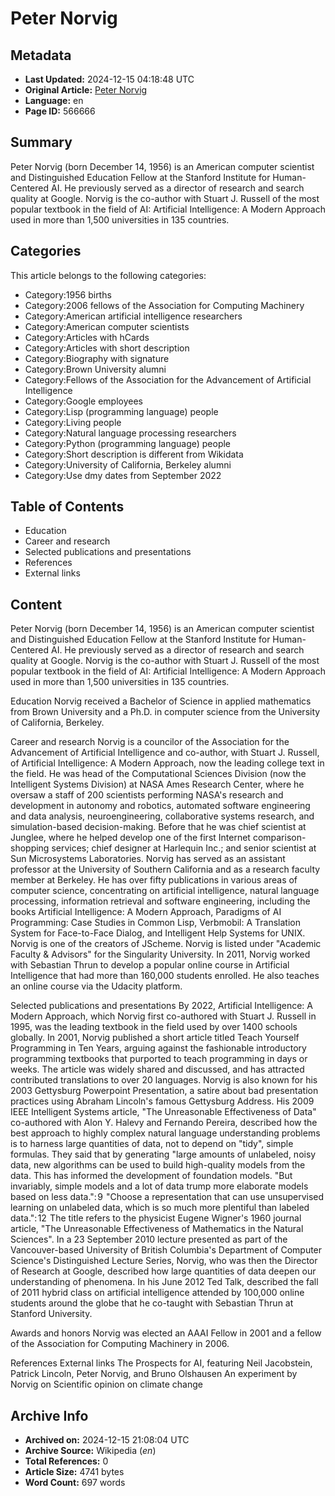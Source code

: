 # Peter Norvig

## Metadata
- **Last Updated:** 2024-12-15 04:18:48 UTC
- **Original Article:** [Peter Norvig](https://en.wikipedia.org/wiki/Peter_Norvig)
- **Language:** en
- **Page ID:** 566666

## Summary
Peter Norvig (born December 14, 1956) is an American computer scientist and Distinguished Education Fellow at the Stanford Institute for Human-Centered AI. He previously served as a director of research and search quality at Google. Norvig is the co-author with Stuart J. Russell of the most popular textbook in the field of AI: Artificial Intelligence: A Modern Approach used in more than 1,500 universities in 135 countries.

## Categories
This article belongs to the following categories:

- Category:1956 births
- Category:2006 fellows of the Association for Computing Machinery
- Category:American artificial intelligence researchers
- Category:American computer scientists
- Category:Articles with hCards
- Category:Articles with short description
- Category:Biography with signature
- Category:Brown University alumni
- Category:Fellows of the Association for the Advancement of Artificial Intelligence
- Category:Google employees
- Category:Lisp (programming language) people
- Category:Living people
- Category:Natural language processing researchers
- Category:Python (programming language) people
- Category:Short description is different from Wikidata
- Category:University of California, Berkeley alumni
- Category:Use dmy dates from September 2022

## Table of Contents

- Education
- Career and research
- Selected publications and presentations
- References
- External links

## Content

Peter Norvig (born December 14, 1956) is an American computer scientist and Distinguished Education Fellow at the Stanford Institute for Human-Centered AI. He previously served as a director of research and search quality at Google. Norvig is the co-author with Stuart J. Russell of the most popular textbook in the field of AI: Artificial Intelligence: A Modern Approach used in more than 1,500 universities in 135 countries.

Education
Norvig received a Bachelor of Science in applied mathematics from Brown University and a Ph.D. in computer science from the University of California, Berkeley.

Career and research
Norvig is a councilor of the Association for the Advancement of Artificial Intelligence and co-author, with Stuart J. Russell, of Artificial Intelligence: A Modern Approach, now the leading college text in the field. He was head of the Computational Sciences Division (now the Intelligent Systems Division) at NASA Ames Research Center, where he oversaw a staff of 200 scientists performing NASA's research and development in autonomy and robotics, automated software engineering and data analysis, neuroengineering, collaborative systems research, and simulation-based decision-making. Before that he was chief scientist at Junglee, where he helped develop one of the first Internet comparison-shopping services; chief designer at Harlequin Inc.; and senior scientist at Sun Microsystems Laboratories.
Norvig has served as an assistant professor at the University of Southern California and as a research faculty member at Berkeley. He has over fifty publications in various areas of computer science, concentrating on artificial intelligence, natural language processing, information retrieval and software engineering, including the books Artificial Intelligence: A Modern Approach, Paradigms of AI Programming: Case Studies in Common Lisp, Verbmobil: A Translation System for Face-to-Face Dialog, and Intelligent Help Systems for UNIX.
Norvig is one of the creators of JScheme. Norvig is listed under "Academic Faculty & Advisors" for the Singularity University. In 2011, Norvig worked with Sebastian Thrun to develop a popular online course in Artificial Intelligence that had more than 160,000 students enrolled. He also teaches an online course via the Udacity platform.

Selected publications and presentations
By 2022, Artificial Intelligence: A Modern Approach, which Norvig first co-authored with Stuart J. Russell in 1995, was the leading textbook in the field used by over 1400 schools globally.
In 2001, Norvig published a short article titled Teach Yourself Programming in Ten Years, arguing against the fashionable introductory programming textbooks that purported to teach programming in days or weeks.  The article was widely shared and discussed, and has attracted contributed translations to over 20 languages.
Norvig is also known for his 2003 Gettysburg Powerpoint Presentation, a satire about bad presentation practices using Abraham Lincoln's famous Gettysburg Address.
His 2009 IEEE Intelligent Systems article, "The Unreasonable Effectiveness of Data" co-authored with Alon Y. Halevy and  Fernando Pereira, described how the best approach to highly complex natural language understanding problems is to harness large quantities of data, not to depend on "tidy", simple formulas. They said that by generating "large amounts of unlabeled, noisy data, new algorithms can be used to build high-quality models from the data. This has informed the development of foundation models. "But invariably, simple models and a lot of data trump more elaborate models based on less data.": 9  "Choose a representation that can use unsupervised learning on unlabeled data, which is so much more plentiful than labeled data.": 12  The title refers to the physicist Eugene Wigner's 1960 journal article, "The Unreasonable Effectiveness of Mathematics in the Natural Sciences".
In a 23 September 2010 lecture presented as part of the Vancouver-based University of British Columbia's Department of Computer Science's Distinguished Lecture Series, Norvig, who was then the Director of Research at Google, described how large quantities of data deepen our understanding of phenomena.
In his June 2012 Ted Talk, described the fall of 2011 hybrid class on artificial intelligence attended by 100,000 online students around the globe that he co-taught with Sebastian Thrun at Stanford University.

Awards and honors
Norvig was elected an AAAI Fellow in 2001 and a fellow of the Association for Computing Machinery in 2006.

References
External links
The Prospects for AI, featuring Neil Jacobstein, Patrick Lincoln, Peter Norvig, and Bruno Olshausen
An experiment by Norvig on Scientific opinion on climate change

## Archive Info
- **Archived on:** 2024-12-15 21:08:04 UTC
- **Archive Source:** Wikipedia (_en_)
- **Total References:** 0
- **Article Size:** 4741 bytes
- **Word Count:** 697 words
